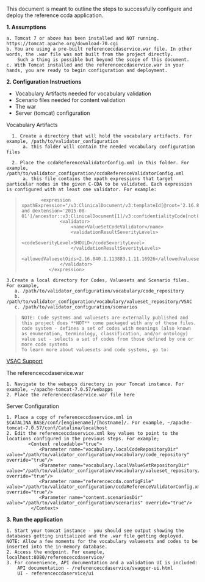 This document is meant to outline the steps to successfully configure and deploy the reference ccda application.

**1. Assumptions**

    a. Tomcat 7 or above has been installed and NOT running. https://tomcat.apache.org/download-70.cgi
    b. You are using a pre-built referenceccdaservice.war file. In other words, the .war file was not built from the project directly.
        Such a thing is possible but beyond the scope of this document.
    c. With Tomcat installed and the referenceccdaservice.war in your hands, you are ready to begin configuration and deployment.

**2. Configuration Instructions**
*    Vocabulary Artifacts needed for vocabulary validation
*    Scenario files needed for content validation
*    The war
*    Server (tomcat) configuration

Vocabulary Artifacts

      1. Create a directory that will hold the vocabulary artifacts. For example, /path/to/validator_configuration
          a. this folder will contain the needed vocabulary configuration files

      2. Place the ccdaReferenceValidatorConfig.xml in this folder. For example, /path/to/validator_configuration/ccdaReferenceValidatorConfig.xml
          a. this file contains the xpath expressions that target particular nodes in the given C-CDA to be validated. Each expression is configured with at least one validator. For example:
>            <expression xpathExpression="/v3:ClinicalDocument/v3:templateId[@root='2.16.840.1.113883.10.20.22.1.1' and @extension='2015-08-01']/ancestor::v3:ClinicalDocument[1]/v3:confidentialityCode[not(@nullFlavor)]">
>            		<validator>
>           			<name>ValueSetCodeValidator</name>
>            			<validationResultSeverityLevels>
>            				<codeSeverityLevel>SHOULD</codeSeverityLevel>
>            			</validationResultSeverityLevels>
>           			<allowedValuesetOids>2.16.840.1.113883.1.11.16926</allowedValuesetOids>
>           		</validator>
>           	</expression>

    3.Create a local directory for Codes, Valuesets and Scenario files. For example,
       a. /path/to/validator_configuration/vocabulary/code_repository
       b. /path/to/validator_configuration/vocabulary/valueset_repository/VSAC
       c. /path/to/validator_configuration/scenarios

>     NOTE: Code systems and valuesets are externally published and this project does **NOT** come packaged with any of these files.
>     code system - defines a set of codes with meanings (also known as enumeration, terminology, classification, and/or ontology)
>     value set - selects a set of codes from those defined by one or more code systems
>     To learn more about valuesets and code systems, go to:
[VSAC Support](https://www.nlm.nih.gov/vsac/support/authorguidelines/code-systems.html)

The referenceccdaservice.war

    1. Navigate to the webapps directory in your Tomcat instance. For example, ~/apache-tomcat-7.0.57/webapps
    2. Place the referenceccdaservice.war file here

Server Configuration

    1. Place a copy of referenceccdaservice.xml in $CATALINA_BASE/conf/[enginename]/[hostname]/. For example, ~/apache-tomcat-7.0.57/conf/Catalina/localhost
    2. Edit the referenceccdaservice.xml key values to point to the locations configured in the previous steps. For example;
            <Context reloadable="true">
                <Parameter name="vocabulary.localCodeRepositoryDir" value="/path/to/validator_configuration/vocabulary/code_repository" override="true"/>
                <Parameter name="vocabulary.localValueSetRepositoryDir" value="/path/to/validator_configuration/vocabulary/valueset_repository/VSAC" override="true"/>
                <Parameter name="referenceccda.configFile" value="/path/to/validator_configuration/ccdaReferenceValidatorConfig.xml" override="true"/>
                <Parameter name="content.scenariosDir" value="/path/to/validator_configuration/scenarios" override="true"/>
             </Context>

**3. Run the application**

    1. Start your tomcat instance - you should see output showing the databases getting initialized and the .war file getting deployed.
    NOTE: Allow a few moments for the vocabulary valuesets and codes to be inserted into the in-memory database.
    2. Access the endpoint. For example, localhost:8080/referenceccdaservice/
    3. For convenience, API documentation and a validation UI is included:
        API documentation - /referenceccdaservice/swagger-ui.html
        UI - referenceccdaservice/ui

